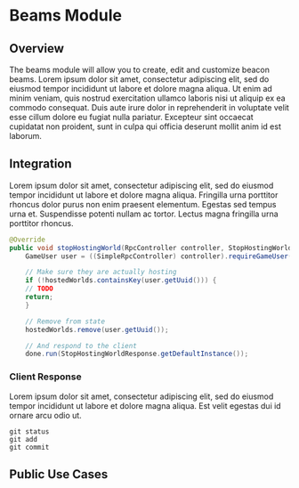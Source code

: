 # Beams Module
<!-- Short paragraph that explains the module, includes 1-3 example pictures/gifs/videos -->
## Overview
The beams module will allow you to create, edit and customize beacon beams.
Lorem ipsum dolor sit amet, consectetur adipiscing elit, sed do eiusmod tempor incididunt ut labore et dolore magna aliqua. 
Ut enim ad minim veniam, quis nostrud exercitation ullamco laboris nisi ut aliquip ex ea commodo consequat. 
Duis aute irure dolor in reprehenderit in voluptate velit esse cillum dolore eu fugiat nulla pariatur. 
Excepteur sint occaecat cupidatat non proident, sunt in culpa qui officia deserunt mollit anim id est laborum.

<!-- Includes code snippet, step-by-step breakdown of the code snippet & client response plus how to handle the response, if there is any. -->
## Integration
Lorem ipsum dolor sit amet, consectetur adipiscing elit, sed do eiusmod tempor incididunt ut labore et dolore magna aliqua. 
Fringilla urna porttitor rhoncus dolor purus non enim praesent elementum. Egestas sed tempus urna et. 
Suspendisse potenti nullam ac tortor. 
Lectus magna fringilla urna porttitor rhoncus.

```java
@Override
public void stopHostingWorld(RpcController controller, StopHostingWorldRequest request, RpcCallback<StopHostingWorldResponse> done) {
    GameUser user = ((SimpleRpcController) controller).requireGameUser();

    // Make sure they are actually hosting
    if (!hostedWorlds.containsKey(user.getUuid())) {
    // TODO
    return;
    }

    // Remove from state
    hostedWorlds.remove(user.getUuid());

    // And respond to the client
    done.run(StopHostingWorldResponse.getDefaultInstance());
```


### Client Response
Lorem ipsum dolor sit amet, consectetur adipiscing elit, sed do eiusmod tempor incididunt ut labore et dolore magna aliqua. 
Est velit egestas dui id ornare arcu odio ut.

```
git status
git add
git commit
```

<!-- Show off some unique examples of the module being used, if there are any. (promo the people who use the Apollo) -->
## Public Use Cases

